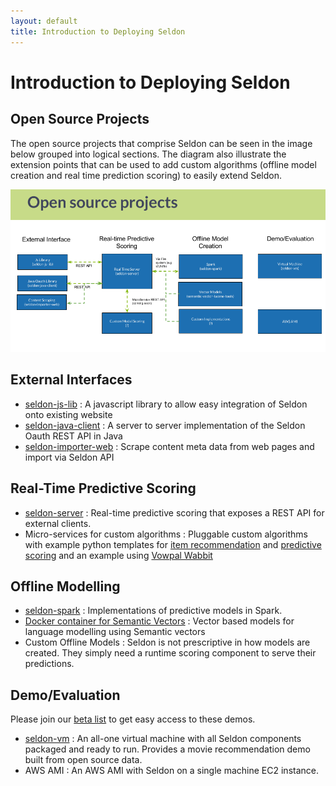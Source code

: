 ```yaml
---
layout: default
title: Introduction to Deploying Seldon 
---
```


# Introduction to Deploying Seldon

## Open Source Projects
The open source projects that comprise Seldon can be seen in the image below grouped into logical sections. The diagram also illustrate the extension points that can be used to add custom algorithms (offline model creation and real time prediction scoring) to easily extend Seldon.

![Open Source Projects](/img/OpenSourceProjects.png "Open Source Projects (project at https://github.com/SeldonIO")

## External Interfaces

 * [seldon-js-lib](https://github.com/SeldonIO/seldon-server/tree/master/client/js-client) : A javascript library to allow easy integration of Seldon onto existing website
 * [seldon-java-client](https://github.com/SeldonIO/seldon-server/tree/master/client/java-client) : A server to server implementation of the Seldon Oauth REST API in Java
 * [seldon-importer-web](https://github.com/SeldonIO/seldon-server/tree/master/web-item-importer) : Scrape content meta data from web pages and import via Seldon API

## Real-Time Predictive Scoring

 * [seldon-server](https://github.com/SeldonIO/seldon-server) : Real-time predictive scoring that exposes a REST API for external clients.
 * Micro-services for custom algorithms : Pluggable custom algorithms with example python templates for [item recommendation](pluggable-recommendation-algorithms.html#recommender-python-template) and [predictive scoring](pluggable-prediction-algorithms.html#prediction-python-template) and an example using [Vowpal Wabbit](pluggable-prediction-algorithms.html#prediction-python-vw)

## Offline Modelling

 * [seldon-spark](https://github.com/SeldonIO/seldon-server/tree/master/offline-jobs/spark) : Implementations of predictive models in Spark.
 * [Docker container for Semantic Vectors](semantic-vectors.html) : Vector based models for language modelling using Semantic vectors
 * Custom Offline Models : Seldon is not prescriptive in how models are created. They simply need a runtime scoring component to serve their predictions.

## Demo/Evaluation

Please join our [beta list](http://www.seldon.io/open-source) to get easy access to these demos.

 * [seldon-vm](https://github.com/SeldonIO/seldon-server/tree/master/vm) : An all-one virtual machine with all Seldon components packaged and ready to run. Provides a movie recommendation demo built from open source data.
 * AWS AMI : An AWS AMI with Seldon on a single machine EC2 instance.
